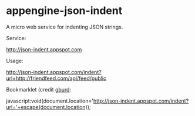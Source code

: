 appengine-json-indent
=====================

A micro web service for indenting JSON strings.

Service:

  http://json-indent.appspot.com

Usage:

  http://json-indent.appspot.com/indent?url=http://friendfeed.com/api/feed/public

Bookmarklet (credit [gburd](http://friendfeed.com/e/9b0cd05f-7cc1-4d63-89eb-21082e2d4f77/json-indent/):

  javascript:void(document.location='http://json-indent.appspot.com/indent?url='+escape(document.location));

